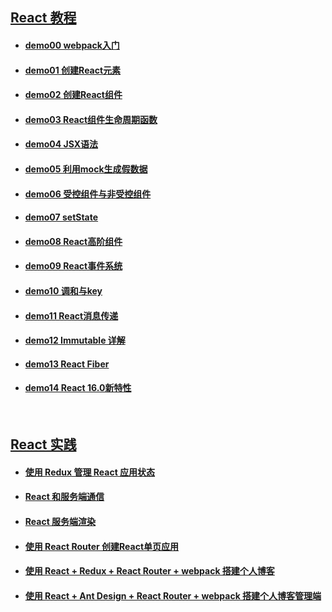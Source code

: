 ## [React 教程](https://github.com/Marco2333/react-demo)

- #### __[demo00 webpack入门](https://github.com/Marco2333/react-demo/tree/master/demo/demo00%20webpack)__

- #### __[demo01 创建React元素](https://github.com/Marco2333/react-demo/tree/master/demo/demo01%20React%20%E5%85%83%E7%B4%A0)__

- #### __[demo02 创建React组件](https://github.com/Marco2333/react-demo/tree/master/demo/demo02%20React%20%E7%BB%84%E4%BB%B6)__

- #### __[demo03 React组件生命周期函数](https://github.com/Marco2333/react-demo/tree/master/demo/demo03%20%E7%94%9F%E5%91%BD%E5%91%A8%E6%9C%9F)__

- #### __[demo04 JSX语法](https://github.com/Marco2333/react-demo/tree/master/demo/demo04%20JSX)__

- #### __[demo05 利用mock生成假数据](https://github.com/Marco2333/react-demo/tree/master/demo/demo05%20mock)__

- #### __[demo06 受控组件与非受控组件](https://github.com/Marco2333/react-demo/tree/master/demo/demo06%20(%E9%9D%9E)%E5%8F%97%E6%8E%A7%E7%BB%84%E4%BB%B6)__

- #### __[demo07 setState](https://github.com/Marco2333/react-demo/tree/master/demo/demo07%20setState)__

- #### __[demo08 React高阶组件](https://github.com/Marco2333/react-demo/tree/master/demo/demo08%20%E9%AB%98%E9%98%B6%E7%BB%84%E4%BB%B6)__

- #### __[demo09 React事件系统](https://github.com/Marco2333/react-demo/tree/master/demo/demo09%20%E4%BA%8B%E4%BB%B6%E7%B3%BB%E7%BB%9F)__

- #### __[demo10 调和与key](https://github.com/Marco2333/react-demo/tree/master/demo/demo10%20%E8%B0%83%E5%92%8C%E4%B8%8Ekey)__

- #### __[demo11 React消息传递](https://github.com/Marco2333/react-demo/tree/master/demo/demo11%20%E6%B6%88%E6%81%AF%E4%BC%A0%E9%80%92)__

- #### __[demo12 Immutable 详解](https://github.com/Marco2333/react-demo/tree/master/demo/demo12%20Immutable)__

- #### __[demo13 React Fiber](https://github.com/Marco2333/react-demo/tree/master/demo/demo13%20Fiber)__

- #### __[demo14 React 16.0新特性](https://github.com/Marco2333/react-demo/tree/master/demo/demo14%20React16.0)__

<br>

## [React 实践](https://github.com/Marco2333/react-projects)

- #### __[使用 Redux 管理 React 应用状态](https://github.com/Marco2333/react-projects/tree/master/todo)__

- #### __[React 和服务端通信](https://github.com/Marco2333/react-projects/tree/master/weather)__

- #### __[React 服务端渲染](https://github.com/Marco2333/react-projects/tree/master/ssr)__

- #### __[使用 React Router 创建React单页应用](https://github.com/Marco2333/react-projects/tree/master/router)__

- #### __[使用 React + Redux + React Router + webpack 搭建个人博客](https://github.com/Marco2333/react-projects/tree/master/blog)__

- #### __[使用 React + Ant Design + React Router + webpack 搭建个人博客管理端](https://github.com/Marco2333/react-projects/tree/master/admin)__